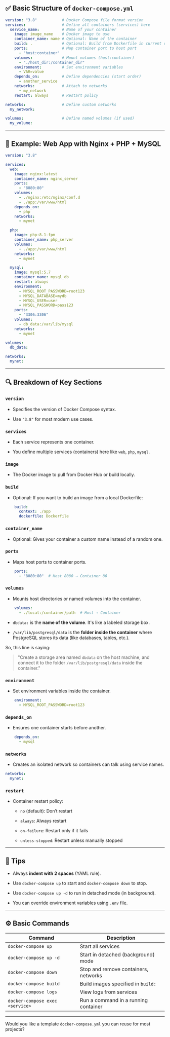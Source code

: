 	
## ✅ Basic Structure of `docker-compose.yml`

```yaml
version: "3.8"           # Docker Compose file format version
services:                # Define all containers (services) here
  service_name:          # Name of your container
    image: image_name    # Docker image to use
    container_name: name # Optional: Name of the container
    build: .             # Optional: Build from Dockerfile in current dir
    ports:               # Map container port to host port
      - "host:container"
    volumes:             # Mount volumes (host:container)
      - "./host_dir:/container_dir"
    environment:         # Set environment variables
      - VAR=value
    depends_on:          # Define dependencies (start order)
      - another_service
    networks:            # Attach to networks
      - my_network
    restart: always      # Restart policy

networks:                # Define custom networks
  my_network:

volumes:                 # Define named volumes (if used)
  my_volume:
```

---

## 📘 Example: Web App with Nginx + PHP + MySQL

```yaml
version: "3.8"

services:
  web:
    image: nginx:latest
    container_name: nginx_server
    ports:
      - "8080:80"
    volumes:
      - ./nginx:/etc/nginx/conf.d
      - ./app:/var/www/html
    depends_on:
      - php
    networks:
      - mynet

  php:
    image: php:8.1-fpm
    container_name: php_server
    volumes:
      - ./app:/var/www/html
    networks:
      - mynet

  mysql:
    image: mysql:5.7
    container_name: mysql_db
    restart: always
    environment:
      - MYSQL_ROOT_PASSWORD=root123
      - MYSQL_DATABASE=mydb
      - MYSQL_USER=user
      - MYSQL_PASSWORD=pass123
    ports:
      - "3306:3306"
    volumes:
      - db_data:/var/lib/mysql
    networks:
      - mynet

volumes:
  db_data:

networks:
  mynet:
```

---

## 🔍 Breakdown of Key Sections

### `version`

- Specifies the version of Docker Compose syntax.
    
- Use `"3.8"` for most modern use cases.
    

### `services`

- Each service represents one container.
    
- You define multiple services (containers) here like `web`, `php`, `mysql`.
    

### `image`

- The Docker image to pull from Docker Hub or build locally.
    

### `build`

- Optional: If you want to build an image from a local Dockerfile:
    

```yaml
    build:
      context: ./app
      dockerfile: Dockerfile
```

### `container_name`

- Optional: Gives your container a custom name instead of a random one.
    

### `ports`

- Maps host ports to container ports.
    

```yaml
    ports:
      - "8080:80"  # Host 8080 → Container 80
```

### `volumes`

- Mounts host directories or named volumes into the container.
    

```yaml
    volumes:
      - ./local:/container/path  # Host → Container
```

- `dbdata:` is the **name of the volume**. It's like a labeled storage box.
    
- `/var/lib/postgresql/data` is the **folder inside the container** where PostgreSQL stores its data (like databases, tables, etc.).
    

So, this line is saying:

> "Create a storage area named `dbdata` on the host machine, and connect it to the folder `/var/lib/postgresql/data` inside the container."


### `environment`

- Set environment variables inside the container.
    

```yaml
    environment:
      - MYSQL_ROOT_PASSWORD=root123
```

### `depends_on`

- Ensures one container starts before another.
    

```yaml
    depends_on:
      - mysql
```

### `networks`

- Creates an isolated network so containers can talk using service names.
    

```yaml
networks:
  mynet:
```

### `restart`

- Container restart policy:
    
    - `no` (default): Don’t restart
        
    - `always`: Always restart
        
    - `on-failure`: Restart only if it fails
        
    - `unless-stopped`: Restart unless manually stopped
        

---

## 🧠 Tips

- Always **indent with 2 spaces** (YAML rule).
    
- Use `docker-compose up` to start and `docker-compose down` to stop.
    
- Use `docker-compose up -d` to run in detached mode (in background).
    
- You can override environment variables using `.env` file.
    

---

## ⚙️ Basic Commands

|Command|Description|
|---|---|
|`docker-compose up`|Start all services|
|`docker-compose up -d`|Start in detached (background) mode|
|`docker-compose down`|Stop and remove containers, networks|
|`docker-compose build`|Build images specified in `build:`|
|`docker-compose logs`|View logs from services|
|`docker-compose exec <service>`|Run a command in a running container|

---

Would you like a template `docker-compose.yml` you can reuse for most projects?